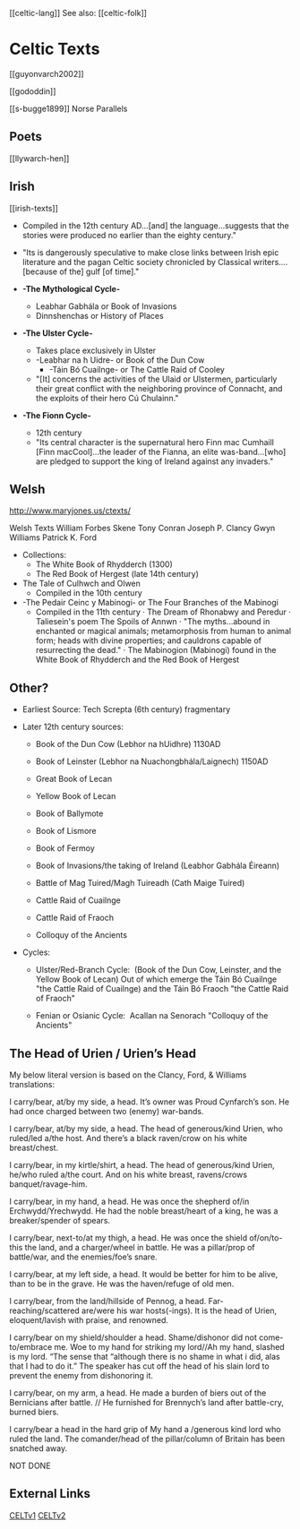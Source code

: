 [[celtic-lang]]
See also: [[celtic-folk]]
# Celtic Texts

[[guyonvarch2002]]

[[gododdin]]


[[s-bugge1899]] Norse Parallels

## Poets
[[llywarch-hen]]
	
## Irish

[[irish-texts]]

- Compiled in the 12th century AD...[and] the language...suggests that the stories were produced no earlier than the eighty century."

- "Its is dangerously speculative  to make close links between Irish epic literature and the pagan Celtic society chronicled by Classical writers....[because of the] gulf [of time]."

- **-The Mythological Cycle-**
  
  * Leabhar Gabhála or Book of Invasions
  * Dinnshenchas or History of Places  

- **-The Ulster Cycle-**
  
  * Takes place exclusively in Ulster
  * -Leabhar na h Uidre- or Book of the Dun Cow
    - -Táin Bó Cuailnge- or The Cattle Raid of Cooley
  * "[It] concerns the activities of the Ulaid or Ulstermen, particularly their great conflict with the neighboring province of Connacht, and the exploits of their hero Cú Chulainn."  

- **-The Fionn Cycle-**
  
  * 12th century
  * "Its central character is the supernatural hero Finn mac Cumhaill [Finn macCool]...the leader of the Fianna, an elite was-band...[who] are pledged to support the king of Ireland against any invaders."

## Welsh

http://www.maryjones.us/ctexts/

Welsh Texts
	William Forbes Skene
	Tony Conran
	Joseph P. Clancy
	Gwyn Williams
	Patrick K. Ford

- Collections:
  * The White Book of Rhydderch (1300)
  * The Red Book of Hergest (late 14th century)
- The Tale of Culhwch and Olwen
  * Compiled in the 10th century
- -The Pedair Ceinc y Mabinogi- or The Four Branches of the Mabinogi
  * Compiled in the 11th century 
    · The Dream of Rhonabwy and Peredur
    · Taliesein's poem The Spoils of Annwn
    · "The myths...abound in enchanted or magical animals; metamorphosis from human to animal form; heads with divine properties; and cauldrons capable of resurrecting the dead."
    · The Mabinogion (Mabinogi) found in the White Book of Rhydderch and the Red Book of Hergest

## Other?

- Earliest Source: Tech Screpta (6th century) fragmentary

- Later 12th century sources:
  
  - Book of the Dun Cow (Lebhor na hUidhre) 1130AD
  
  - Book of Leinster (Lebhor na Nuachongbhála/Laignech) 1150AD
  
  - Great Book of Lecan
  
  - Yellow Book of Lecan
  
  - Book of Ballymote
  
  - Book of Lismore
  
  - Book of Fermoy
  
  - Book of Invasions/the taking of Ireland (Leabhor Gabhála Éireann)
  
  - Battle of Mag Tuired/Magh Tuireadh (Cath Maige Tuired)
  
  - Cattle Raid of Cuailnge
  
  - Cattle Raid of Fraoch
  
  - Colloquy of the Ancients

- Cycles:
  
  - Ulster/Red-Branch Cycle:  (Book of the Dun Cow, Leinster, and the Yellow Book of Lecan) Out of which emerge the Táin Bó Cuailnge "the Cattle Raid of Cuailnge) and the Táin Bó Fraoch "the Cattle Raid of Fraoch"
  
  - Fenian or Osianic Cycle:  Acallan na Senorach "Colloquy of the Ancients"


## The Head of Urien / Urien’s Head

My below literal version is based on the Clancy, Ford, & Williams translations:

I carry/bear, at/by my side, a head. It’s owner was Proud Cynfarch’s son. He had once charged between two (enemy) war-bands.

I carry/bear, at/by my side, a head. The head of generous/kind Urien, who ruled/led a/the host. And there’s a black raven/crow on his white breast/chest.

I carry/bear, in my kirtle/shirt, a head. The head of generous/kind Urien, he/who ruled a/the court. And on his white breast, ravens/crows banquet/ravage-him.

I carry/bear, in my hand, a head. He was once the shepherd of/in Erchwydd/Yrechwydd. He had the noble breast/heart of a king, he was a breaker/spender of spears.

I carry/bear, next-to/at my thigh, a head. He was once the shield of/on/to-this the land, and a charger/wheel in battle. He was a pillar/prop of battle/war, and the enemies/foe’s snare. 

I carry/bear, at my left side, a head. It would be better for him to be alive, than to be in the grave. He was the haven/refuge of old men.

I carry/bear, from the land/hillside of Pennog, a head. Far-reaching/scattered are/were his war hosts(-ings). It is the head of Urien, eloquent/lavish with praise, and renowned.

I carry/bear on my shield/shoulder a head. Shame/dishonor did not come-to/embrace me. Woe to my hand for striking my lord//Ah my hand, slashed is my lord. “The sense that “although there is no shame in what i did, alas that I had to do it.” The speaker has cut off the head of his slain lord to prevent the enemy from dishonoring it. 

I carry/bear, on my arm, a head. He made a burden of biers out of the Bernicians after battle. // He furnished for Brennych’s land after battle-cry, burned biers.

I carry/bear a head in the hard grip of My hand a /generous kind lord who ruled the land. The comander/head of the pillar/column of Britain has been snatched away. 

NOT DONE




## External Links
[CELTv1](https://celt.ucc.ie/index.html)
[CELTv2](https://www.ucc.ie/en/research-sites/celt//)